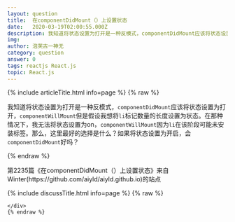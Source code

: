 ```yaml
---
layout: question
title:  在componentDidMount（）上设置状态
date:   2020-03-19T02:00:55.000Z
description: 我知道将状态设置为打开是一种反模式，componentDidMount应该将状态设置为打开，componentWillMount但是假设我想将li标记数量...
img: 
author: 泡芙古一神无
category: question
answer: 0
tags: reactjs React.js
topic: React.js
---
```

<div class="article-root">
  <div class="article">
    {% include articleTitle.html info=page %}
    {% raw %}
    <div class="article-content"><p><font style="vertical-align: inherit;"><font style="vertical-align: inherit;">我知道将状态设置为打开是一种反模式，</font></font><code>componentDidMount</code><font style="vertical-align: inherit;"><font style="vertical-align: inherit;">应该将状态设置为打开，</font></font><code>componentWillMount</code><font style="vertical-align: inherit;"><font style="vertical-align: inherit;">但是假设我想将</font></font><code>li</code><font style="vertical-align: inherit;"><font style="vertical-align: inherit;">标记</font><font style="vertical-align: inherit;">数量的长度设置</font><font style="vertical-align: inherit;">为状态。</font><font style="vertical-align: inherit;">在那种情况下，我无法将状态设置为on，</font></font><code>componentWillMount</code><font style="vertical-align: inherit;"><font style="vertical-align: inherit;">因为</font></font><code>li</code><font style="vertical-align: inherit;"><font style="vertical-align: inherit;">在该阶段可能未安装标签。</font><font style="vertical-align: inherit;">那么，这里最好的选择是什么？</font><font style="vertical-align: inherit;">如果将状态设置为开启，会</font></font><code>componentDidMount</code><font style="vertical-align: inherit;"><font style="vertical-align: inherit;">好吗？</font></font></p></div>
    {% endraw %}
  </div>
  <p class="winter_mark">第2235篇《在componentDidMount（）上设置状态》来自Winter(https://github.com/aiyld/aiyld.github.io)的站点</p>
  <div class="discuss-wrapper">
    {% include discussTitle.html info=page %}
    {% raw %}
    <div class="discuss-list">
    
    </div>
    {% endraw %}
  </div>
<div>
